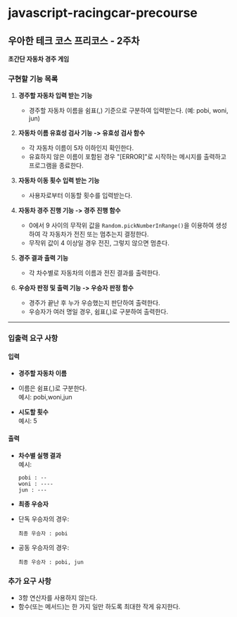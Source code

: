 # javascript-racingcar-precourse

## 우아한 테크 코스 프리코스 - 2주차

**초간단 자동차 경주 게임**

### 구현할 기능 목록

1.  **경주할 자동차 입력 받는 기능**

    - 경주할 자동차 이름을 쉼표(,) 기준으로 구분하여 입력받는다. (예: pobi, woni, jun)

2.  **자동차 이름 유효성 검사 기능 -> 유효성 검사 함수**

    - 각 자동차 이름이 5자 이하인지 확인한다.
    - 유효하지 않은 이름이 포함된 경우 "[ERROR]"로 시작하는 메시지를 출력하고 프로그램을 종료한다.

3.  **자동차 이동 횟수 입력 받는 기능**

    - 사용자로부터 이동할 횟수를 입력받는다.

4.  **자동차 경주 진행 기능 -> 경주 진행 함수**

    - 0에서 9 사이의 무작위 값을 `Random.pickNumberInRange()`을 이용하여 생성하여 각 자동차가 전진 또는 멈추는지 결정한다.
    - 무작위 값이 4 이상일 경우 전진, 그렇지 않으면 멈춘다.

5.  **경주 결과 출력 기능**

    - 각 차수별로 자동차의 이름과 전진 결과를 출력한다.

6.  **우승자 판정 및 출력 기능 -> 우승자 판정 함수**

    - 경주가 끝난 후 누가 우승했는지 판단하여 출력한다.
    - 우승자가 여러 명일 경우, 쉼표(,)로 구분하여 출력한다.

---

### 입출력 요구 사항

#### 입력

- **경주할 자동차 이름**

- 이름은 쉼표(,)로 구분한다.  
  예시: pobi,woni,jun

- **시도할 횟수**  
  예시: 5

#### 출력

- **차수별 실행 결과**  
  예시:

  ```
  pobi : --
  woni : ----
  jun : ---
  ```

- **최종 우승자**
- 단독 우승자의 경우:
  ```
  최종 우승자 : pobi
  ```
- 공동 우승자의 경우:
  ```
  최종 우승자 : pobi, jun
  ```

### 추가 요구 사항

- 3항 연산자를 사용하지 않는다.
- 함수(또는 메서드)는 한 가지 일만 하도록 최대한 작게 유지한다.
